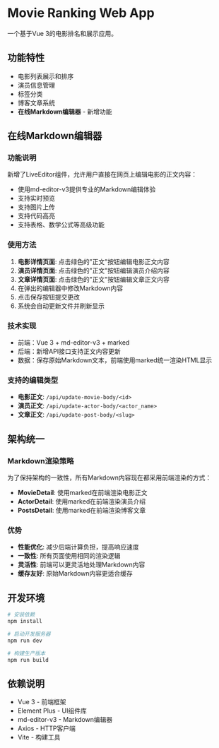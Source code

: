 # Movie Ranking Web App

一个基于Vue 3的电影排名和展示应用。

## 功能特性

- 电影列表展示和排序
- 演员信息管理
- 标签分类
- 博客文章系统
- **在线Markdown编辑器** - 新增功能

## 在线Markdown编辑器

### 功能说明

新增了LiveEditor组件，允许用户直接在网页上编辑电影的正文内容：

- 使用md-editor-v3提供专业的Markdown编辑体验
- 支持实时预览
- 支持图片上传
- 支持代码高亮
- 支持表格、数学公式等高级功能

### 使用方法

1. **电影详情页面**: 点击绿色的"正文"按钮编辑电影正文内容
2. **演员详情页面**: 点击绿色的"正文"按钮编辑演员介绍内容
3. **文章详情页面**: 点击绿色的"正文"按钮编辑文章正文内容
4. 在弹出的编辑器中修改Markdown内容
5. 点击保存按钮提交更改
6. 系统会自动更新文件并刷新显示

### 技术实现

- 前端：Vue 3 + md-editor-v3 + marked
- 后端：新增API接口支持正文内容更新
- 数据：保存原始Markdown文本，前端使用marked统一渲染HTML显示

### 支持的编辑类型

- **电影正文**: `/api/update-movie-body/<id>`
- **演员正文**: `/api/update-actor-body/<actor_name>`
- **文章正文**: `/api/update-post-body/<slug>`

## 架构统一

### Markdown渲染策略

为了保持架构的一致性，所有Markdown内容现在都采用前端渲染的方式：

- **MovieDetail**: 使用marked在前端渲染电影正文
- **ActorDetail**: 使用marked在前端渲染演员介绍
- **PostsDetail**: 使用marked在前端渲染博客文章

### 优势

- **性能优化**: 减少后端计算负担，提高响应速度
- **一致性**: 所有页面使用相同的渲染逻辑
- **灵活性**: 前端可以更灵活地处理Markdown内容
- **缓存友好**: 原始Markdown内容更适合缓存

## 开发环境

```bash
# 安装依赖
npm install

# 启动开发服务器
npm run dev

# 构建生产版本
npm run build
```

## 依赖说明

- Vue 3 - 前端框架
- Element Plus - UI组件库
- md-editor-v3 - Markdown编辑器
- Axios - HTTP客户端
- Vite - 构建工具
